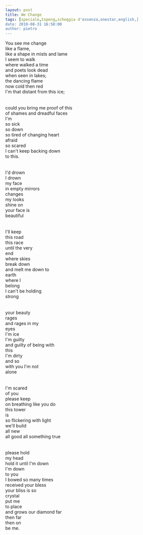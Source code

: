 ```yaml
---
layout: post
title: We Change
tags: [speciale,topeng,scheggia d'essenza,onestar,english,]
date: 2010-08-31 16:58:00
author: pietro
---
```

You see me change<br/>like a flame,<br/>like a shape in mists and lame<br/>I seem to walk<br/>where walked a time<br/>and poets look dead<br/>when seen in lakes;<br/>the dancing flame<br/>now cold then red<br/>I'm that distant from this ice;<br/><br/><br/>could you bring me proof of this<br/>of shames and dreadful faces<br/>I'm<br/>so sick<br/>so down<br/>so tired of changing heart<br/>afraid<br/>so scared<br/>I can't keep backing down<br/>to this.<br/><br/><br/>I'd drown<br/>I drown <br/>my face<br/>in empty mirrors <br/>changes<br/>my looks<br/>shine on<br/>your face is <br/>beautiful<br/><br/><br/>I'll keep<br/>this road<br/>this race<br/>until the very <br/>end<br/>where skies<br/>break down<br/>and melt me down to <br/>earth<br/>where I <br/>belong<br/>I can't be holding <br/>strong<br/><br/><br/>your beauty<br/>rages<br/>and rages in my <br/>eyes<br/>I'm ice<br/>I'm guilty<br/>and guilty of being with <br/>this<br/>I'm dirty<br/>and so<br/>with you I'm not <br/>alone<br/><br/><br/>I'm scared<br/>of you<br/>please keep<br/>on breathing like you do<br/>this tower<br/>is<br/>so flickering with light<br/>we'll build<br/>all new<br/>all good all something true<br/><br/><br/>please hold<br/>my head<br/>hold it until I'm down<br/>I'm down<br/>to you<br/>I bowed so many times<br/>received your bless<br/>your bliss is so <br/>crystal<br/>put me<br/>to place<br/>and grows our diamond far<br/>then far<br/>then on<br/>be me.<br/>
